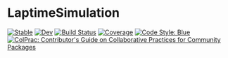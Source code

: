 # LaptimeSimulation

[![Stable](https://img.shields.io/badge/docs-stable-blue.svg)](https://julialapsim.github.io/LaptimeSimulation.jl/stable)
[![Dev](https://img.shields.io/badge/docs-dev-blue.svg)](https://julialapsim.github.io/LaptimeSimulation.jl/dev)
[![Build Status](https://github.com/JuliaLapSim/LaptimeSimulation.jl/workflows/CI/badge.svg)](https://github.com/JuliaLapSim/LaptimeSimulation.jl/actions)
[![Coverage](https://codecov.io/gh/JuliaLapSim/LaptimeSimulation.jl/branch/master/graph/badge.svg)](https://codecov.io/gh/JuliaLapSim/LaptimeSimulation.jl)
[![Code Style: Blue](https://img.shields.io/badge/code%20style-blue-4495d1.svg)](https://github.com/invenia/BlueStyle)
[![ColPrac: Contributor's Guide on Collaborative Practices for Community Packages](https://img.shields.io/badge/ColPrac-Contributor's%20Guide-blueviolet)](https://github.com/SciML/ColPrac)
